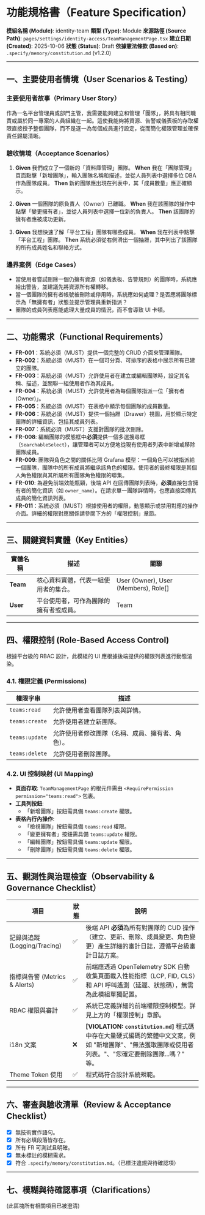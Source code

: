 # 功能規格書（Feature Specification）

**模組名稱 (Module)**: identity-team
**類型 (Type)**: Module
**來源路徑 (Source Path)**: `pages/settings/identity-access/TeamManagementPage.tsx`
**建立日期 (Created)**: 2025-10-06
**狀態 (Status)**: Draft
**依據憲法條款 (Based on)**: `.specify/memory/constitution.md` (v1.2.0)

---

## 一、主要使用者情境（User Scenarios & Testing）

### 主要使用者故事（Primary User Story）
作為一名平台管理員或部門主管，我需要能夠建立和管理「團隊」，將具有相同職責或屬於同一專案的人員組織在一起。這使我能夠將資源、告警或儀表板的存取權限直接授予整個團隊，而不是逐一為每個成員進行設定，從而簡化權限管理並確保責任歸屬清晰。

### 驗收情境（Acceptance Scenarios）
1.  **Given** 我們成立了一個新的「資料庫管理」團隊。
    **When** 我在「團隊管理」頁面點擊「新增團隊」，輸入團隊名稱和描述，並從人員列表中選擇多位 DBA 作為團隊成員。
    **Then** 新的團隊應出現在列表中，其「成員數量」應正確顯示。

2.  **Given** 一個團隊的原負責人（Owner）已離職。
    **When** 我在該團隊的操作中點擊「變更擁有者」，並從人員列表中選擇一位新的負責人。
    **Then** 該團隊的擁有者應被成功更新。

3.  **Given** 我想快速了解「平台工程」團隊有哪些成員。
    **When** 我在列表中點擊「平台工程」團隊。
    **Then** 系統必須從右側滑出一個抽屜，其中列出了該團隊的所有成員姓名和聯絡方式。

### 邊界案例（Edge Cases）
- 當使用者嘗試刪除一個仍擁有資源（如儀表板、告警規則）的團隊時，系統應給出警告，並建議先將資源所有權轉移。
- 當一個團隊的擁有者帳號被刪除或停用時，系統應如何處理？是否應將團隊標示為「無擁有者」狀態並提示管理員重新指派？
- 團隊的成員列表應能處理大量成員的情況，而不會導致 UI 卡頓。

---

## 二、功能需求（Functional Requirements）

- **FR-001**：系統必須（MUST）提供一個完整的 CRUD 介面來管理團隊。
- **FR-002**：系統必須（MUST）在一個可分頁、可排序的表格中展示所有已建立的團隊。
- **FR-003**：系統必須（MUST）允許使用者在建立或編輯團隊時，設定其名稱、描述，並關聯一組使用者作為其成員。
- **FR-004**：系統必須（MUST）允許使用者為每個團隊指派一位「擁有者 (Owner)」。
- **FR-005**：系統必須（MUST）在表格中顯示每個團隊的成員數量。
- **FR-006**：系統必須（MUST）提供一個抽屜（Drawer）視圖，用於顯示特定團隊的詳細資訊，包括其成員列表。
- **FR-007**：系統必須（MUST）支援對團隊的批次刪除。
- **FR-008**: 編輯團隊的模態框中**必須**提供一個多選搜尋框（`SearchableSelect`），讓管理者可以方便地從現有使用者列表中新增或移除團隊成員。
- **FR-009**: 團隊與角色之間的關係比照 Grafana 模型：一個角色可以被指派給一個團隊，團隊中的所有成員將繼承該角色的權限。使用者的最終權限是其個人角色權限與其所屬所有團隊角色權限的聯集。
- **FR-010**: 為避免前端效能瓶頸，後端 API 在回傳團隊列表時，**必須**直接包含擁有者的簡化資訊（如 `owner_name`）。在請求單一團隊詳情時，也應直接回傳其成員的簡化資訊列表。
- **FR-011**：系統必須（MUST）根據使用者的權限，動態顯示或禁用對應的操作介面。詳細的權限對應關係請參閱下方的「權限控制」章節。

---

## 三、關鍵資料實體（Key Entities）
| 實體名稱 | 描述 | 關聯 |
|-----------|------|------|
| **Team** | 核心資料實體，代表一組使用者的集合。 | User (Owner), User (Members), Role[] |
| **User** | 平台使用者，可作為團隊的擁有者或成員。 | Team |

---

## 四、權限控制 (Role-Based Access Control)

根據平台級的 RBAC 設計，此模組的 UI 應根據後端提供的權限列表進行動態渲染。

### 4.1. 權限定義 (Permissions)
| 權限字串 | 描述 |
|---|---|
| `teams:read` | 允許使用者查看團隊列表與詳情。 |
| `teams:create` | 允許使用者建立新團隊。 |
| `teams:update` | 允許使用者修改團隊（名稱、成員、擁有者、角色）。 |
| `teams:delete` | 允許使用者刪除團隊。 |

### 4.2. UI 控制映射 (UI Mapping)
- **頁面存取**: `TeamManagementPage` 的根元件需由 `<RequirePermission permission="teams:read">` 包裹。
- **工具列按鈕**:
  - 「新增團隊」按鈕需具備 `teams:create` 權限。
- **表格內行內操作**:
  - 「檢視團隊」按鈕需具備 `teams:read` 權限。
  - 「變更擁有者」按鈕需具備 `teams:update` 權限。
  - 「編輯團隊」按鈕需具備 `teams:update` 權限。
  - 「刪除團隊」按鈕需具備 `teams:delete` 權限。

---

## 五、觀測性與治理檢查（Observability & Governance Checklist）

| 項目 | 狀態 | 說明 |
|------|------|------|
| 記錄與追蹤 (Logging/Tracing) | ✅ | 後端 API **必須**為所有對團隊的 CUD 操作（建立、更新、刪除、成員變更、角色變更）產生詳細的審計日誌，遵循平台級審計日誌方案。 |
| 指標與告警 (Metrics & Alerts) | ✅ | 前端應透過 OpenTelemetry SDK 自動收集頁面載入性能指標（LCP, FID, CLS）和 API 呼叫遙測（延遲、狀態碼），無需為此模組單獨配置。 |
| RBAC 權限與審計 | ✅ | 系統已定義詳細的前端權限控制模型。詳見上方的「權限控制」章節。 |
| i18n 文案 | ❌ | **[VIOLATION: `constitution.md`]** 程式碼中存在大量硬式編碼的繁體中文文案，例如 "新增團隊"、"無法獲取團隊或使用者列表。"、"您確定要刪除團隊...嗎？" 等。 |
| Theme Token 使用 | ✅ | 程式碼符合設計系統規範。 |

---

## 六、審查與驗收清單（Review & Acceptance Checklist）

- [x] 無技術實作語句。
- [x] 所有必填段落皆存在。
- [x] 所有 FR 可測試且明確。
- [x] 無未標註的模糊需求。
- [x] 符合 `.specify/memory/constitution.md`。（已標注違規與待確認項）

---

## 七、模糊與待確認事項（Clarifications）

(此區塊所有相關項目已被澄清)